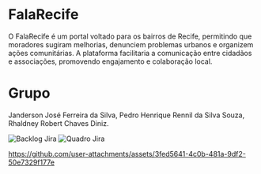 # FalaRecife
O FalaRecife é um portal voltado para os bairros de Recife, permitindo que moradores sugiram melhorias, denunciem problemas urbanos e organizem ações comunitárias. A plataforma facilitaria a comunicação entre cidadãos e associações, promovendo engajamento e colaboração local.

# Grupo
Janderson José Ferreira da Silva,
Pedro Henrique Rennil da Silva Souza,
Rhaldney Robert Chaves Diniz.

![Backlog Jira](https://github.com/user-attachments/assets/c6777440-f3a4-4d09-b7a9-cb1e7f7bf329)
![Quadro Jira](https://github.com/user-attachments/assets/27a19549-1a58-4250-8625-389ffdf93ed2)


https://github.com/user-attachments/assets/3fed5641-4c0b-481a-9df2-50e7329f177e


